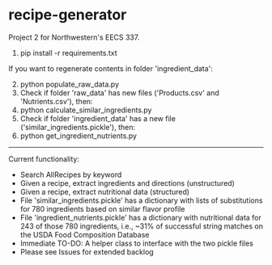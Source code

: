 # recipe-generator
Project 2 for Northwestern's EECS 337.

1. pip install -r requirements.txt

If you want to regenerate contents in folder 'ingredient_data':

2. python populate_raw_data.py
3. Check if folder 'raw_data' has new files ('Products.csv' and 'Nutrients.csv'), then:
4. python calculate_similar_ingredients.py
5. Check if folder 'ingredient_data' has a new file ('similar_ingredients.pickle'), then:
6. python get_ingredient_nutrients.py

---

Current functionality:

* Search AllRecipes by keyword
* Given a recipe, extract ingredients and directions (unstructured)
* Given a recipe, extract nutritional data (structured)
* File 'similar_ingredients.pickle' has a dictionary with lists of substitutions for 780 ingredients based on similar flavor profile
* File 'ingredient_nutrients.pickle' has a dictionary with nutritional data for 243 of those 780 ingredients, i.e., ~31% of successful string matches on the USDA Food Composition Database
* Immediate TO-DO: A helper class to interface with the two pickle files
* Please see Issues for extended backlog